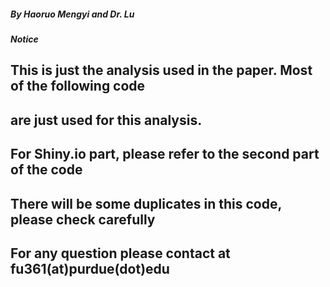 ##### By Haoruo Mengyi and Dr. Lu #####

##### Notice #####
## This is just the analysis used in the paper. Most of the following code ##
## are just used for this analysis. ##
## For Shiny.io part, please refer to the second part of the code ##
## There will be some duplicates in this code, please check carefully ##
## For any question please contact at fu361(at)purdue(dot)edu
